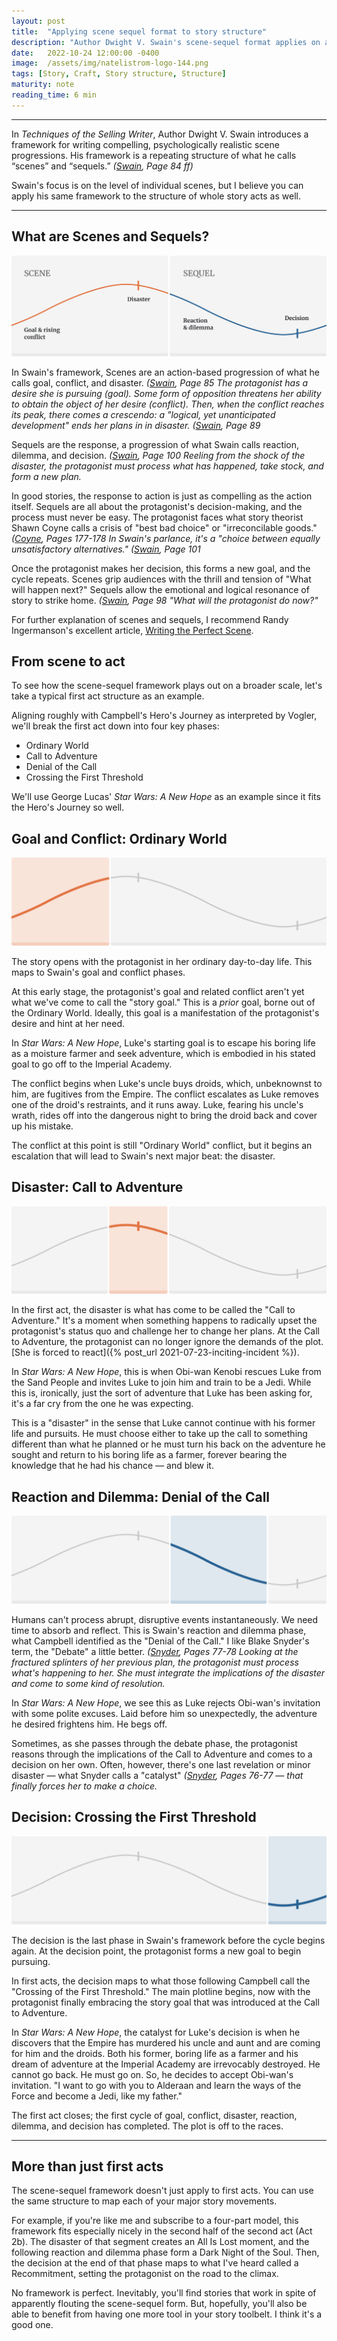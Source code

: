 ```yaml
---
layout: post
title:  "Applying scene sequel format to story structure"
description: "Author Dwight V. Swain's scene-sequel format applies on a broader level to entire act structures."
date:   2022-10-24 12:00:00 -0400
image:  /assets/img/natelistrom-logo-144.png
tags: [Story, Craft, Story structure, Structure]
maturity: note
reading_time: 6 min
---
```


---

In <em>Techniques of the Selling Writer</em>, Author Dwight V. Swain introduces a framework for writing compelling, psychologically realistic scene progressions. His framework is a repeating structure of what he calls &ldquo;scenes&rdquo; and &ldquo;sequels.&rdquo; <cite>(<a href="/bibliography#swain1981">Swain</a>, Page 84 ff)</cite>

Swain's focus is on the level of individual scenes, but I believe you can apply his same framework to the structure of whole story acts as well. 

---

## What are Scenes and Sequels?

![A diagram showing scene and sequel with goal, conflict, disaster, reaction, dilemma, and decision plotted on a sine wave](/assets/img/scene-sequel-act-1.png)

In Swain's framework, Scenes are an action-based progression of what he calls goal, conflict, and disaster. <cite>(<a href="/bibliography#swain1981">Swain</a>, Page 85</sup> The protagonist has a desire she is pursuing (goal). Some form of opposition threatens her ability to obtain the object of her desire (conflict). Then, when the conflict reaches its peak, there comes a crescendo: a "logical, yet unanticipated development" ends her plans in in disaster. <cite>(<a href="/bibliography#swain1981">Swain</a>, Page 89</sup>

Sequels are the response, a progression of what Swain calls reaction, dilemma, and decision. <cite>(<a href="/bibliography#swain1981">Swain</a>, Page 100</sup> Reeling from the shock of the disaster, the protagonist must process what has happened, take stock, and form a new plan. 

In good stories, the response to action is just as compelling as the action itself. Sequels are all about the protagonist's decision-making, and the process must never be easy. The protagonist faces what story theorist Shawn Coyne calls a crisis of "best bad choice" or "irreconcilable goods." <cite>(<a href="/bibliography#coyne2015">Coyne</a>, Pages 177-178</sup> In Swain's parlance, it's a "choice between equally unsatisfactory alternatives." <cite>(<a href="/bibliography#swain1981">Swain</a>, Page 101</sup>

Once the protagonist makes her decision, this forms a new goal, and the cycle repeats.
Scenes grip audiences with the thrill and tension of "What will happen next?" Sequels allow the emotional and logical resonance of story to strike home. <cite>(<a href="/bibliography#swain1981">Swain</a>, Page 98</sup> "What will the protagonist do _now_?"

<aside>For further explanation of scenes and sequels, I recommend Randy Ingermanson's excellent article, <a href="https://www.advancedfictionwriting.com/articles/writing-the-perfect-scene/">Writing the Perfect Scene</a>.</aside>

## From scene to act

To see how the scene-sequel framework plays out on a broader scale, let's take a typical first act structure as an example. 

Aligning roughly with Campbell's Hero's Journey as interpreted by Vogler, we'll break the first act down into four key phases: 

- Ordinary World
- Call to Adventure
- Denial of the Call
- Crossing the First Threshold

We'll use George Lucas' _Star Wars: A New Hope_ as an example since it fits the Hero's Journey so well.

## Goal and Conflict: Ordinary World

![The scene-sequel diagram with the first part, goal and conflict, highlighted](/assets/img/scene-sequel-act-2.png)

The story opens with the protagonist in her ordinary day-to-day life. This maps to Swain's goal and conflict phases.

At this early stage, the protagonist's goal and related conflict aren't yet what we've come to call the "story goal." This is a _prior_ goal, borne out of the Ordinary World. Ideally, this goal is a manifestation of the protagonist's desire and hint at her need.

In _Star Wars: A New Hope_, Luke's starting goal is to escape his boring life as a moisture farmer and seek adventure, which is embodied in his stated goal to go off to the Imperial Academy.

The conflict begins when Luke's uncle buys droids, which, unbeknownst to him, are fugitives from the Empire. The conflict escalates as Luke removes one of the droid's restraints, and it runs away. Luke, fearing his uncle's wrath, rides off into the dangerous night to bring the droid back and cover up his mistake.

The conflict at this point is still "Ordinary World" conflict, but it begins an escalation that will lead to Swain's next major beat: the disaster.

## Disaster: Call to Adventure

![The scene-sequel diagram with the second part, disaster, highlighted](/assets/img/scene-sequel-act-3.png)

In the first act, the disaster is what has come to be called the "Call to Adventure." It's a moment when something happens to radically upset the protagonist's status quo and challenge her to change her plans. At the Call to Adventure, the protagonist can no longer ignore the demands of the plot. [She is forced to react]({% post_url 2021-07-23-inciting-incident %}).

In _Star Wars: A New Hope_, this is when Obi-wan Kenobi rescues Luke from the Sand People and invites Luke to join him and train to be a Jedi. While this is, ironically, just the sort of adventure that Luke has been asking for, it's a far cry from the one he was expecting.

This is a "disaster" in the sense that Luke cannot continue with his former life and pursuits. He must choose either to take up the call to something different than what he planned or he must turn his back on the adventure he sought and return to his boring life as a farmer, forever bearing the knowledge that he had his chance &mdash; and blew it.

## Reaction and Dilemma: Denial of the Call

![The scene-sequel diagram with the third part, reaction and dilemma, highlighted](/assets/img/scene-sequel-act-4.png)

Humans can't process abrupt, disruptive events instantaneously. We need time to absorb and reflect. This is Swain's reaction and dilemma phase, what Campbell identified as the "Denial of the Call." I like Blake Snyder's term, the "Debate" a little better. <cite>(<a href="/bibliography#snyder2005">Snyder</a>, Pages 77-78</sup> Looking at the fractured splinters of her previous plan, the protagonist must process what's happening to her. She must integrate the implications of the disaster and come to some kind of resolution.

In _Star Wars: A New Hope_, we see this as Luke rejects Obi-wan's invitation with some polite excuses. Laid before him so unexpectedly, the adventure he desired frightens him. He begs off.

Sometimes, as she passes through the debate phase, the protagonist reasons through the implications of the Call to Adventure and comes to a decision on her own. Often, however, there's one last revelation or minor disaster &mdash; what Snyder calls a "catalyst" <cite>(<a href="/bibliography#snyder2005">Snyder</a>, Pages 76-77</sup> &mdash; that finally forces her to make a choice.

## Decision: Crossing the First Threshold

![The scene-sequel diagram with the last part, decision, highlighted](/assets/img/scene-sequel-act-5.png)

The decision is the last phase in Swain's framework before the cycle begins again. At the decision point, the protagonist forms a new goal to begin pursuing.

In first acts, the decision maps to what those following Campbell call the "Crossing of the First Threshold." The main plotline begins, now with the protagonist finally embracing the story goal that was introduced at the Call to Adventure.

In _Star Wars: A New Hope_, the catalyst for Luke's decision is when he discovers that the Empire has murdered his uncle and aunt and are coming for him and the droids. Both his former, boring life as a farmer and his dream of adventure at the Imperial Academy are irrevocably destroyed. He cannot go back. He must go on. So, he decides to accept Obi-wan's invitation. "I want to go with you to Alderaan and learn the ways of the Force and become a Jedi, like my father."

The first act closes; the first cycle of goal, conflict, disaster, reaction, dilemma, and decision has completed. The plot is off to the races.

---

## More than just first acts

The scene-sequel framework doesn't just apply to first acts. You can use the same structure to map each of your major story movements.

For example, if you're like me and subscribe to a four-part model, this framework fits especially nicely in the second half of the second act (Act 2b). The disaster of that segment creates an All Is Lost moment, and the following reaction and dilemma phase form a Dark Night of the Soul. Then, the decision at the end of that phase maps to what I've heard called a Recommitment, setting the protagonist on the road to the climax.

No framework is perfect. Inevitably, you'll find stories that work in spite of apparently flouting the scene-sequel form. But, hopefully, you'll also be able to benefit from having one more tool in your story toolbelt. I think it's a good one.